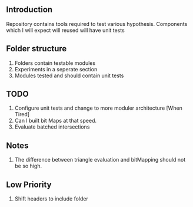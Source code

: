 ## Introduction

Repository contains tools required to test various hypothesis.
Components which I will expect will reused will have unit tests

## Folder structure

1. Folders contain testable modules
2. Experiments in a seperate section
3. Modules tested and should contain unit tests

## TODO

1. Configure unit tests and change to more moduler architecture [When Tired]
2. Can I built bit Maps at that speed.
3. Evaluate batched intersections

## Notes

1. The difference between triangle evaluation and bitMapping should not be so high.

## Low Priority

1. Shift headers to include folder
